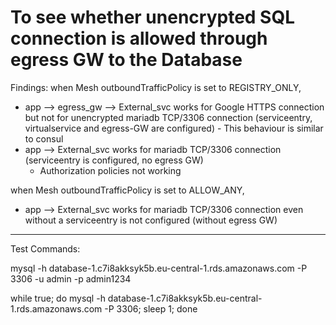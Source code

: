 # To see whether unencrypted SQL connection is allowed through egress GW to the Database

Findings:
when Mesh outboundTrafficPolicy is set to REGISTRY_ONLY,
- app --> egress_gw --> External_svc works for Google HTTPS connection but not for unencrypted mariadb TCP/3306 connection (serviceentry, virtualservice and egress-GW are configured) - This behaviour is similar to consul 
- app --> External_svc works for mariadb TCP/3306 connection (serviceentry is configured, no egress GW)
    - Authorization policies not working 

when Mesh outboundTrafficPolicy is set to ALLOW_ANY,
- app --> External_svc works for mariadb TCP/3306 connection even without a serviceentry is not configured (without egress GW)

-----------------------------------------------------------

Test Commands:

mysql -h database-1.c7i8akksyk5b.eu-central-1.rds.amazonaws.com -P 3306 -u admin -p
admin1234

while true; do mysql -h database-1.c7i8akksyk5b.eu-central-1.rds.amazonaws.com -P 3306; sleep 1; done